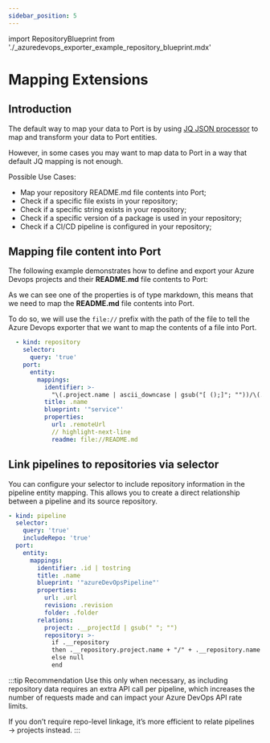 ```yaml
---
sidebar_position: 5
---
```


import RepositoryBlueprint from './\_azuredevops_exporter_example_repository_blueprint.mdx'

# Mapping Extensions

## Introduction

The default way to map your data to Port is by using [JQ JSON processor](https://stedolan.github.io/jq/manual/) to map and transform your data to Port entities.

However, in some cases you may want to map data to Port in a way that default JQ mapping is not enough.

Possible Use Cases:

- Map your repository README.md file contents into Port;
- Check if a specific file exists in your repository;
- Check if a specific string exists in your repository;
- Check if a specific version of a package is used in your repository;
- Check if a CI/CD pipeline is configured in your repository;

## Mapping file content into Port

The following example demonstrates how to define and export your Azure Devops projects and their **README.md** file contents to Port:

<RepositoryBlueprint/>

As we can see one of the properties is of type markdown, this means that we need to map the **README.md** file contents into Port.

To do so, we will use the `file://` prefix with the path of the file to tell the Azure Devops exporter that we want to map the contents of a file into Port.

```yaml showLineNumbers
  - kind: repository
    selector:
      query: 'true'
    port:
      entity:
        mappings:
          identifier: >-
            "\(.project.name | ascii_downcase | gsub("[ ();]"; ""))/\(.name | ascii_downcase | gsub("[ ();]"; ""))"
          title: .name
          blueprint: '"service"'
          properties:
            url: .remoteUrl
            // highlight-next-line
            readme: file://README.md
```

## Link pipelines to repositories via selector
You can configure your selector to include repository information in the pipeline entity mapping.
This allows you to create a direct relationship between a pipeline and its source repository.

```yaml showLineNumbers
- kind: pipeline
  selector:
    query: 'true'
    includeRepo: 'true'
  port:
    entity:
      mappings:
        identifier: .id | tostring
        title: .name
        blueprint: '"azureDevOpsPipeline"'
        properties:
          url: .url
          revision: .revision
          folder: .folder
        relations:
          project: .__projectId | gsub(" "; "")
          repository: >-
            if .__repository
            then .__repository.project.name + "/" + .__repository.name | gsub(" "; "")
            else null
            end
```
:::tip Recommendation
Use this only when necessary, as including repository data requires an extra API call per pipeline, which increases the number of requests made and can impact your Azure DevOps API rate limits.

If you don’t require repo-level linkage, it’s more efficient to relate pipelines → projects instead.
:::
